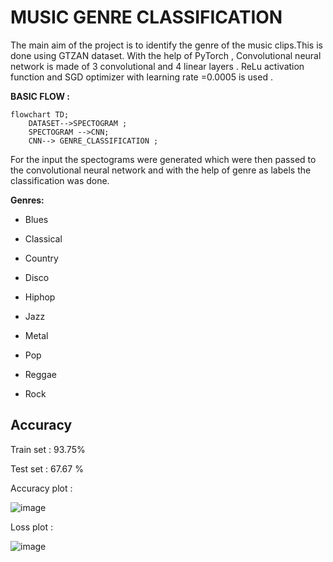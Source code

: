 # MUSIC GENRE CLASSIFICATION


The main aim of the project is to identify the genre of the music clips.This is done using GTZAN dataset. With the help of PyTorch , Convolutional neural network is made of 3 convolutional and 4 linear layers . ReLu activation function and SGD optimizer with learning rate =0.0005 is used .

**BASIC FLOW :**


```mermaid
flowchart TD;
    DATASET-->SPECTOGRAM ;
    SPECTOGRAM -->CNN;
    CNN--> GENRE_CLASSIFICATION ;
```


For the input the spectograms were generated which were then passed to the convolutional neural network and with the help of genre as labels the classification was done.

**Genres:**

- Blues

- Classical

- Country

* Disco

* Hiphop

* Jazz

* Metal

* Pop

* Reggae

* Rock


## Accuracy 


Train set : 93.75%


Test set : 67.67 %


Accuracy plot :

![image](https://github.com/coderhetal/Music-genre-classification-/assets/109482222/44b80a01-0bf1-4fae-b347-41177fd9b28b)



Loss plot :

![image](https://github.com/coderhetal/Music-genre-classification-/assets/109482222/072fd3b7-e578-4849-8dbe-72ea8a40598e)

